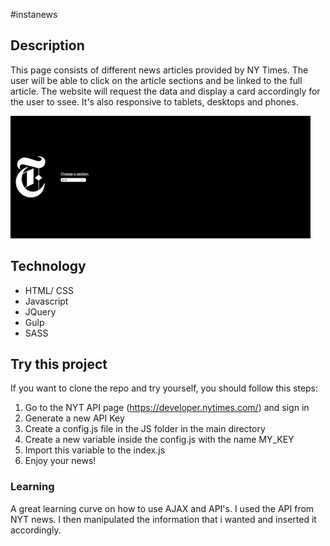 #instanews

## Description
This page consists of different news articles provided by NY Times. The user will be able to click on the article sections and be linked to the full article. The website will request the data and display a card accordingly for the user to ssee. It's also responsive to tablets, desktops and phones.



![](Insta-news.gif)



## Technology
* HTML/ CSS
* Javascript
* JQuery
* Gulp
* SASS

## Try this project
If you want to clone the repo and try yourself, you should follow this steps:
1. Go to the NYT API page (https://developer.nytimes.com/) and sign in 
2. Generate a new API Key
3. Create a config.js file in the JS folder in the main directory
4. Create a new variable inside the config.js with the name MY_KEY
5. Import this variable to the index.js
6. Enjoy your news!


### Learning

A great learning curve on how to use AJAX and API's. I used the API from NYT news. I then manipulated the information that i wanted and inserted it accordingly. 


